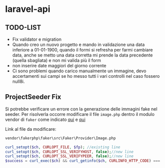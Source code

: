 # laravel-api

## TODO-LIST

-   Fix validator e migration
-   Quando creo un nuovo progetto e mando in validazione una data inferiore a 01-01-1900, quando il formi si refresha per farmi cambiare data, anche se metto una data corretta mi prende la data precedente (quella sbagliata) e non mi valida più il form
-   non inserire date maggiori del giorno corrente
-   Ci sono problemi quando carico manualmente un immagine, devo accertamenti sui campi se ho messo tutti i vari controlli nel caso fossero null8i.

## ProjectSeeder Fix

Si potrebbe verificare un errore con la generazione delle immagini fake nel seeder.
Per risolverla occorre modificare il file `image.php` dentro il modulo vendor di `faker` come indicato [qui](https://stackoverflow.com/questions/67415815/images-from-phpfaker-got-deleted-when-stored-in-storage-app-public-news-folder) e [qui](https://laracasts.com/discuss/channels/laravel/using-faker-to-fake-images-always-returns-false)

Link al file da modificare:

```bash
vendor\fakerphp\faker\src\Faker\Provider\Image.php
```

```php
curl_setopt($ch, CURLOPT_FILE, $fp); //existing line
curl_setopt($ch, CURLOPT_SSL_VERIFYHOST, false);//new line
curl_setopt($ch, CURLOPT_SSL_VERIFYPEER, false);//new line
$success = curl_exec($ch) && curl_getinfo($ch, CURLINFO_HTTP_CODE) === 200; //existing line
```
